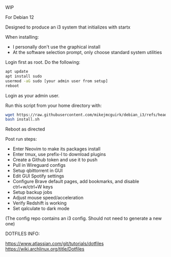 WIP

For Debian 12

Designed to produce an i3 system that initializes with startx

When installing:

- I personally don't use the graphical install
- At the software selection prompt, only choose standard system utilities

Login first as root. Do the following:

```bash
apt update
apt install sudo
usermod -aG sudo [your admin user from setup]
reboot
```

Login as your admin user.

Run this script from your home directory with:
```bash
wget https://raw.githubusercontent.com/mikejmcguirk/debian_i3/refs/heads/main/install.sh
bash install.sh
```

Reboot as directed

<!--Save the update script. Run that with sudo bash as needed-->

Post run steps:

- Enter Neovim to make its packages install
- Enter tmux, use prefix-I to download plugins
- Create a Github token and use it to push
- Pull in Wireguard configs
- Setup qbittorrent in GUI
- Edit GUI Spotify settings
- Configure Brave default pages, add bookmarks, and disable ctrl+w/ctrl+W keys
- Setup backup jobs
- Adjust mouse speed/acceleration
- Verify Redshift is working
- Set qalculate to dark mode

(The config repo contains an i3 config. Should not need to generate a new one)

DOTFILES INFO:

https://www.atlassian.com/git/tutorials/dotfiles
https://wiki.archlinux.org/title/Dotfiles
